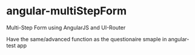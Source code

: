 angular-multiStepForm
=====================

Multi-Step Form using AngularJS and UI-Router

Have the same/advanced function as the questionaire smaple in angular-test app
